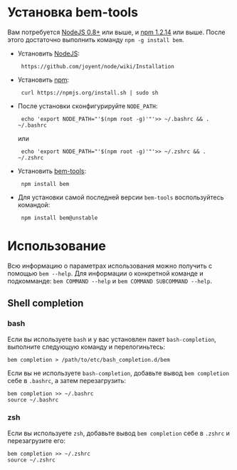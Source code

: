 # Установка bem-tools

Вам потребуется [NodeJS 0.8+](http://nodejs.org/) или выше, и [npm 1.2.14](http://npmjs.org/) или выше.
После этого достаточно выполнить команду `npm -g install bem`.

 * Установить [NodeJS](http://nodejs.org):

        https://github.com/joyent/node/wiki/Installation

 * Установить [npm](http://npmjs.org):

        curl https://npmjs.org/install.sh | sudo sh

 * После установки сконфигурируйте `NODE_PATH`:

        echo 'export NODE_PATH="'$(npm root -g)'"'>> ~/.bashrc && . ~/.bashrc

    или

        echo 'export NODE_PATH="'$(npm root -g)'"'>> ~/.zshrc && . ~/.zshrc

 * Установить [bem-tools](https://ru.bem.info/tools/bem/bem-tools/):

        npm install bem

 * Для установки самой последней версии `bem-tools` воспользуйтесь командой:

        npm install bem@unstable

# Использование
Всю информацию о параметрах использования можно получить с помощью `bem --help`.
Для информации о конкретной команде и подкомманде: `bem COMMAND --help` и `bem COMMAND SUBCOMMAND --help`.

## Shell completion

### bash

Если вы используете `bash` и у вас установлен пакет `bash-completion`, выполните следующую команду и перелогиньтесь:

    bem completion > /path/to/etc/bash_completion.d/bem

Если вы не используете `bash-completion`, добавьте вывод `bem completion` себе в `.bashrc`, а затем перезагрузить:

    bem completion >> ~/.bashrc
    source ~/.bashrc

### zsh

Если вы используете `zsh`, добавьте вывод `bem completion` себе в `.zshrc` и перезагрузите его:

    bem completion >> ~/.zshrc
    source ~/.zshrc

